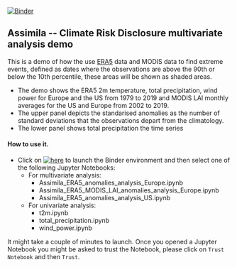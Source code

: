 [![Binder](https://mybinder.org/badge_logo.svg)](https://mybinder.org/v2/gh/Assimila/ClimateRiskDisclosure/master?filepath=src)

## Assimila -- Climate Risk Disclosure multivariate analysis demo

This is a demo of how the use [ERA5](https://www.ecmwf.int/en/forecasts/datasets/reanalysis-datasets/era5) data and MODIS data to find extreme events, defined as dates where the observations are above the 90th or below the 10th percentile, these areas will be shown as shaded areas.

- The demo shows the ERA5 2m temperature, total precipitation, wind power for Europe and the US from 1979 to 2019 and MODIS LAI monthly averages for the US and Europe from 2002 to 2019.
- The upper panel depicts the standarised anomalies as the number of standard deviations that the observations depart from the climatology.
- The lower panel shows total precipitation the time series

#### How to use it.

- Click on [![here](https://mybinder.org/badge_logo.svg)](https://mybinder.org/v2/gh/Assimila/ClimateRiskDisclosure/master?filepath=src) to launch the Binder environment and then select one of the following Jupyter Notebooks:
  - For multivariate analysis:
    - Assimila_ERA5_anomalies_analysis_Europe.ipynb
    - Assimila_ERA5_MODIS_LAI_anomalies_analysis_Europe.ipynb
    - Assimila_ERA5_anomalies_analysis_US.ipynb
  - For univariate analysis:
    - t2m.ipynb
    - total_precipitation.ipynb
    - wind_power.ipynb

It might take a couple of minutes to launch. Once you opened a Jupyter Notebook you might be asked to trust the Notebook, please click on ```Trust Notebook``` and then ```Trust```.
